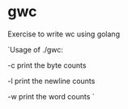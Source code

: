 # gwc

Exercise to write wc using golang

`Usage of ./gwc:

  -c    print the byte counts
  
  -l    print the newline counts
  
  -w    print the word counts
`
